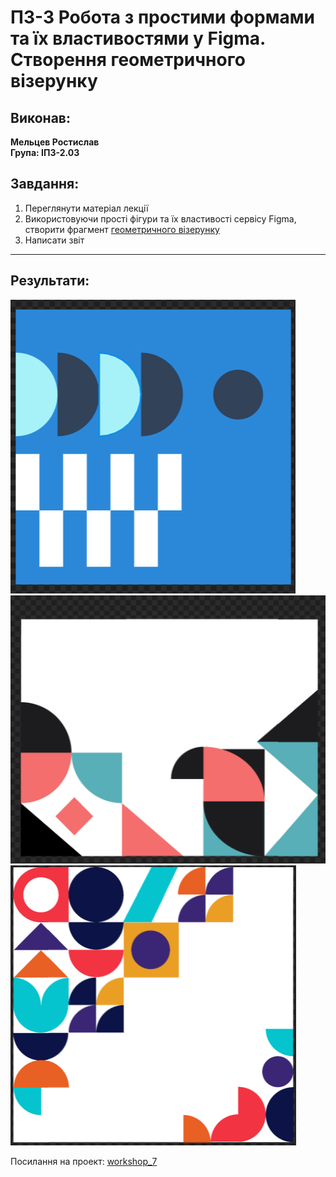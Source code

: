 # ПЗ-3 Робота з простими формами та їх властивостями у Figma. Створення геометричного візерунку

## Виконав:  
**Мельцев Ростислав**  
**Група: ІПЗ-2.03**  

## Завдання:
1. Переглянути матеріал лекції
2. Використовуючи прості фігури та їх властивості сервісу Figma, створити фрагмент [геометричного візерунку](https://www.figma.com/file/3fUhVxZnRrlhGqkdTR9RT8/20-Patterns-%28Community%29?type=design&node-id=101-60&mode=design&t=BCJ2ZrG3S10L98hk-0&authuser=0)
3. Написати звіт

---
## Результати:  
<img src="images/image1.png"/>
<img src="images/image2.png"/>
<img src="images/image3.png"/>

Посилання на проект: [workshop_7](https://www.figma.com/design/138qA0cYf1BYJHqAdRjfFp/Untitled?node-id=1-144&t=ziQL0nOA4rb7i3qb-1)
